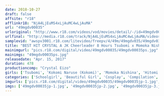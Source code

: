 ```yaml
---
date: 2018-10-27
draft: false
affsite: "r18"
afflinkr18: "NjA4LjEuMS4xLjAuMC4wLjAuMA"
url: "49mgdv00035"
urloriginal: "http://www.r18.com/videos/vod/movies/detail/-/id=49mgdv00035"
urlfinal: "http://media.r18.com/track/NjA4LjEuMS4xLjAuMC4wLjAuMA/videos/vod/movies/detail/-/id=49mgdv00035"
samplevid: "awspv3001.r18.com/litevideo/freepv/4/49m/49mgdv035/49mgdv035_dmb_w.mp4"
title: "BEST HIT CRYSTAL A JK Cheerleader 8 Hours Tsubomi x Momoka Nishina x Hitomi Kitagawa x Kokomi Naruse"
mainimgurl: "pics.r18.com/digital/video/49mgdv00035/49mgdv00035ps.jpg"
mainimgs: "49mgdv00035ps.jpg"
releasedate: "Apr. 15, 2017"
duration: 478
productioncomp: "Crystal Eizo"
girls: ['Tsubomi', 'Kokomi Naruse (Kokomi)', 'Momoka Nishina', 'Hitomi Kitagawa']
categories: ['Schoolgirl', 'Beautiful Girl', 'Cosplay', 'Compilation', 'Over 4 Hours']
imgurls: ['pics.r18.com/digital/video/49mgdv00035/49mgdv00035jp-1.jpg', 'pics.r18.com/digital/video/49mgdv00035/49mgdv00035jp-2.jpg', 'pics.r18.com/digital/video/49mgdv00035/49mgdv00035jp-3.jpg', 'pics.r18.com/digital/video/49mgdv00035/49mgdv00035jp-4.jpg', 'pics.r18.com/digital/video/49mgdv00035/49mgdv00035jp-5.jpg', 'pics.r18.com/digital/video/49mgdv00035/49mgdv00035jp-6.jpg', 'pics.r18.com/digital/video/49mgdv00035/49mgdv00035jp-7.jpg', 'pics.r18.com/digital/video/49mgdv00035/49mgdv00035jp-8.jpg', 'pics.r18.com/digital/video/49mgdv00035/49mgdv00035jp-9.jpg', 'pics.r18.com/digital/video/49mgdv00035/49mgdv00035jp-10.jpg', 'pics.r18.com/digital/video/49mgdv00035/49mgdv00035jp-11.jpg', 'pics.r18.com/digital/video/49mgdv00035/49mgdv00035jp-12.jpg', 'pics.r18.com/digital/video/49mgdv00035/49mgdv00035jp-13.jpg', 'pics.r18.com/digital/video/49mgdv00035/49mgdv00035jp-14.jpg', 'pics.r18.com/digital/video/49mgdv00035/49mgdv00035jp-15.jpg', 'pics.r18.com/digital/video/49mgdv00035/49mgdv00035jp-16.jpg', 'pics.r18.com/digital/video/49mgdv00035/49mgdv00035jp-17.jpg', 'pics.r18.com/digital/video/49mgdv00035/49mgdv00035jp-18.jpg', 'pics.r18.com/digital/video/49mgdv00035/49mgdv00035jp-19.jpg', 'pics.r18.com/digital/video/49mgdv00035/49mgdv00035jp-20.jpg']
imgs: ['49mgdv00035jp-1.jpg', '49mgdv00035jp-2.jpg', '49mgdv00035jp-3.jpg', '49mgdv00035jp-4.jpg', '49mgdv00035jp-5.jpg', '49mgdv00035jp-6.jpg', '49mgdv00035jp-7.jpg', '49mgdv00035jp-8.jpg', '49mgdv00035jp-9.jpg', '49mgdv00035jp-10.jpg', '49mgdv00035jp-11.jpg', '49mgdv00035jp-12.jpg', '49mgdv00035jp-13.jpg', '49mgdv00035jp-14.jpg', '49mgdv00035jp-15.jpg', '49mgdv00035jp-16.jpg', '49mgdv00035jp-17.jpg', '49mgdv00035jp-18.jpg', '49mgdv00035jp-19.jpg', '49mgdv00035jp-20.jpg']
---
```

